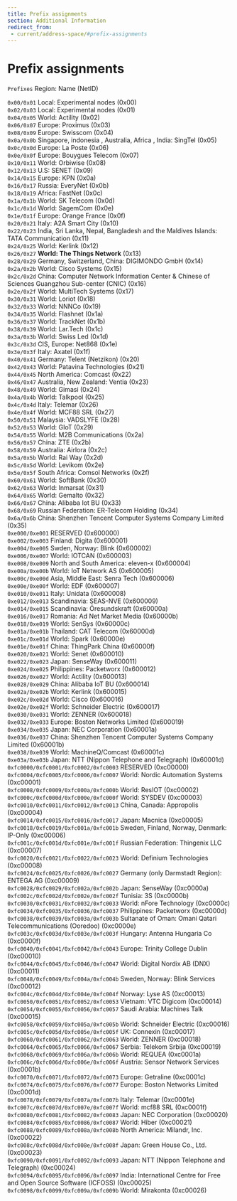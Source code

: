 ```yaml
---
title: Prefix assignments
section: Additional Information
redirect_from:
 - current/address-space/#prefix-assignments
---
```


# Prefix assignments

`Prefixes` Region: Name (NetID)

`0x00/0x01` Local: Experimental nodes (0x00)  
`0x02/0x03` Local: Experimental nodes (0x01)  
`0x04/0x05` World: Actility (0x02)  
`0x06/0x07` Europe: Proximus (0x03)  
`0x08/0x09` Europe: Swisscom (0x04)  
`0x0a/0x0b` Singapore, indonesia , Australia, Africa , India: SingTel (0x05)  
`0x0c/0x0d` Europe: La Poste (0x06)  
`0x0e/0x0f` Europe: Bouygues Telecom (0x07)  
`0x10/0x11` World: Orbiwise (0x08)  
`0x12/0x13` U.S: SENET (0x09)  
`0x14/0x15` Europe: KPN (0x0a)  
`0x16/0x17` Russia: EveryNet (0x0b)  
`0x18/0x19` Africa: FastNet (0x0c)  
`0x1a/0x1b` World: SK Telecom (0x0d)  
`0x1c/0x1d` World: SagemCom (0x0e)  
`0x1e/0x1f` Europe: Orange France (0x0f)  
`0x20/0x21` Italy: A2A Smart City (0x10)  
`0x22/0x23` India, Sri Lanka, Nepal, Bangladesh and the Maldives Islands: TATA Communication (0x11)  
`0x24/0x25` World: Kerlink (0x12)  
`0x26/0x27` **World: The Things Network** (0x13)  
`0x28/0x29` Germany, Switzerland, China: DIGIMONDO GmbH (0x14)  
`0x2a/0x2b` World: Cisco Systems (0x15)  
`0x2c/0x2d` China: Computer Network Information Center & Chinese of Sciences Guangzhou Sub-center (CNIC) (0x16)  
`0x2e/0x2f` World: MultiTech Systems (0x17)  
`0x30/0x31` World: Loriot (0x18)  
`0x32/0x33` World: NNNCo (0x19)  
`0x34/0x35` World: Flashnet (0x1a)  
`0x36/0x37` World: TrackNet (0x1b)  
`0x38/0x39` World: Lar.Tech (0x1c)  
`0x3a/0x3b` World: Swiss Led (0x1d)  
`0x3c/0x3d` CIS, Europe: Net868 (0x1e)  
`0x3e/0x3f` Italy: Axatel (0x1f)  
`0x40/0x41` Germany: Telent (Netzikon) (0x20)  
`0x42/0x43` World: Patavina Technologies (0x21)  
`0x44/0x45` North America: Comcast (0x22)  
`0x46/0x47` Australia, New Zealand: Ventia (0x23)  
`0x48/0x49` World: Gimasi (0x24)  
`0x4a/0x4b` World: Talkpool (0x25)  
`0x4c/0x4d` Italy: Telemar (0x26)  
`0x4e/0x4f` World: MCF88 SRL (0x27)  
`0x50/0x51` Malaysia: VADSLYFE (0x28)  
`0x52/0x53` World: GIoT (0x29)  
`0x54/0x55` World: M2B Communications (0x2a)  
`0x56/0x57` China: ZTE (0x2b)  
`0x58/0x59` Australia: Airlora (0x2c)  
`0x5a/0x5b` World: Rai Way (0x2d)  
`0x5c/0x5d` World: Levikom (0x2e)  
`0x5e/0x5f` South Africa: Comsol Networks (0x2f)  
`0x60/0x61` World: SoftBank (0x30)  
`0x62/0x63` World: Inmarsat (0x31)  
`0x64/0x65` World: Gemalto (0x32)  
`0x66/0x67` China: Alibaba Iot BU (0x33)  
`0x68/0x69` Russian Federation: ER-Telecom Holding (0x34)  
`0x6a/0x6b` China: Shenzhen Tencent Computer Systems Company Limited (0x35)  
`0xe000/0xe001`  RESERVED (0x600000)  
`0xe002/0xe003`  Finland: Digita (0x600001)  
`0xe004/0xe005`  Swden, Norway: Blink (0x600002)  
`0xe006/0xe007`  World: IOTCAN (0x600003)  
`0xe008/0xe009`  North and South America: eleven-x (0x600004)  
`0xe00a/0xe00b`  World: IoT Network AS (0x600005)  
`0xe00c/0xe00d`  Asia, Middle East: Senra Tech (0x600006)  
`0xe00e/0xe00f`  World: EDF (0x600007)  
`0xe010/0xe011`  Italy: Unidata (0x600008)  
`0xe012/0xe013`  Scandinavia: SEAS-NVE	 (0x600009)  
`0xe014/0xe015`  Scandinavia: Öresundskraft (0x60000a)  
`0xe016/0xe017`  Romania: Ad Net Market Media (0x60000b)  
`0xe018/0xe019`  World: SenSys (0x60000c)  
`0xe01a/0xe01b`  Thailand: CAT Telecom (0x60000d)  
`0xe01c/0xe01d`  World: Spark (0x60000e)  
`0xe01e/0xe01f`  China: ThingPark China (0x60000f)  
`0xe020/0xe021`  World: Senet (0x600010)  
`0xe022/0xe023`  Japan: SenseWay (0x600011)  
`0xe024/0xe025`  Philippines: Packetworx (0x600012)  
`0xe026/0xe027`  World: Actility (0x600013)  
`0xe028/0xe029`  China: Alibaba IoT BU (0x600014)  
`0xe02a/0xe02b`  World: Kerlink (0x600015)  
`0xe02c/0xe02d`  World: Cisco (0x600016)  
`0xe02e/0xe02f`  World: Schneider Electric (0x600017)  
`0xe030/0xe031`  World: ZENNER (0x600018)  
`0xe032/0xe033`  Europe: Boston Networks Limited (0x600019)  
`0xe034/0xe035`  Japan: NEC Corporation (0x60001a)  
`0xe036/0xe037`  China: Shenzhen Tencent Computer Systems Company Limited (0x60001b)  
`0xe038/0xe039`  World: MachineQ/Comcast (0x60001c)  
`0xe03a/0xe03b`  Japan: NTT (Nippon Telephone and Telegraph) (0x60001d)  
`0xfc0000/0xfc0001/0xfc0002/0xfc0003`  RESERVED (0xc00000)  
`0xfc0004/0xfc0005/0xfc0006/0xfc0007`  World: Nordic Automation Systems (0xc00001)  
`0xfc0008/0xfc0009/0xfc000a/0xfc000b`  World: ResIOT (0xc00002)  
`0xfc000c/0xfc000d/0xfc000e/0xfc000f`  World: SYSDEV (0xc00003)  
`0xfc0010/0xfc0011/0xfc0012/0xfc0013`  China, Canada: Appropolis (0xc00004)  
`0xfc0014/0xfc0015/0xfc0016/0xfc0017`  Japan: Macnica (0xc00005)  
`0xfc0018/0xfc0019/0xfc001a/0xfc001b`  Sweden, Finland, Norway, Denmark: IP-Only	(0xc00006)  
`0xfc001c/0xfc001d/0xfc001e/0xfc001f`  Russian Federation: Thingenix LLC (0xc00007)  
`0xfc0020/0xfc0021/0xfc0022/0xfc0023`  World: Definium Technologies (0xc00008)  
`0xfc0024/0xfc0025/0xfc0026/0xfc0027`  Germany (only Darmstadt Region): ENTEGA AG (0xc00009)  
`0xfc0028/0xfc0029/0xfc002a/0xfc002b`  Japan: SenseWay (0xc0000a)  
`0xfc002c/0xfc002d/0xfc002e/0xfc002f`  Tunisia: 3S (0xc0000b)  
`0xfc0030/0xfc0031/0xfc0032/0xfc0033`  World: nFore Technology (0xc0000c)  
`0xfc0034/0xfc0035/0xfc0036/0xfc0037`  Philippines: Packetworx (0xc0000d)  
`0xfc0038/0xfc0039/0xfc003a/0xfc003b`  Sultanate of Oman: Omani Qatari Telecommunications (Ooredoo) (0xc0000e)  
`0xfc003c/0xfc003d/0xfc003e/0xfc003f`  Hungary: Antenna Hungaria Co (0xc0000f)  
`0xfc0040/0xfc0041/0xfc0042/0xfc0043`  Europe: Trinity College Dublin (0xc00010)  
`0xfc0044/0xfc0045/0xfc0046/0xfc0047`  World: Digital Nordix AB (DNX) (0xc00011)  
`0xfc0048/0xfc0049/0xfc004a/0xfc004b`  Sweden, Norway: Blink Services (0xc00012)  
`0xfc004c/0xfc004d/0xfc004e/0xfc004f`  Norway: Lyse AS (0xc00013)  
`0xfc0050/0xfc0051/0xfc0052/0xfc0053`  Vietnam: VTC Digicom (0xc00014)  
`0xfc0054/0xfc0055/0xfc0056/0xfc0057`  Saudi Arabia: Machines Talk (0xc00015)  
`0xfc0058/0xfc0059/0xfc005a/0xfc005b`  World: Schneider Electric (0xc00016)  
`0xfc005c/0xfc005d/0xfc005e/0xfc005f`  UK: Connexin (0xc00017)  
`0xfc0060/0xfc0061/0xfc0062/0xfc0063`  World: ZENNER  (0xc00018)  
`0xfc0064/0xfc0065/0xfc0066/0xfc0067`  Serbia: Telekom Srbija (0xc00019)  
`0xfc0068/0xfc0069/0xfc006a/0xfc006b`  World: REQUEA (0xc0001a)  
`0xfc006c/0xfc006d/0xfc006e/0xfc006f`  Austria: Sensor Network Services (0xc0001b)  
`0xfc0070/0xfc0071/0xfc0072/0xfc0073`  Europe: Getraline (0xc0001c)  
`0xfc0074/0xfc0075/0xfc0076/0xfc0077`  Europe: Boston Networks Limited (0xc0001d)  
`0xfc0078/0xfc0079/0xfc007a/0xfc007b`  Italy: Telemar (0xc0001e)  
`0xfc007c/0xfc007d/0xfc007e/0xfc007f`  World: mcf88 SRL (0xc0001f)  
`0xfc0080/0xfc0081/0xfc0082/0xfc0083`  Japan: NEC Corporation (0xc00020)  
`0xfc0084/0xfc0085/0xfc0086/0xfc0087`  World: Hiber (0xc00021)  
`0xfc0088/0xfc0089/0xfc008a/0xfc008b`  North America: Milandr, Inc. (0xc00022)  
`0xfc008c/0xfc008d/0xfc008e/0xfc008f`  Japan: Green House Co., Ltd. (0xc00023)  
`0xfc0090/0xfc0091/0xfc0092/0xfc0093`  Japan: NTT (Nippon Telephone and Telegraph) (0xc00024)  
`0xfc0094/0xfc0095/0xfc0096/0xfc0097`  India: International Centre for Free and Open Source Software (ICFOSS) (0xc00025)  
`0xfc0098/0xfc0099/0xfc009a/0xfc009b`  World: Mirakonta (0xc00026)